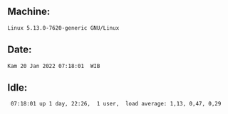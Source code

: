 ## Machine:
```
Linux 5.13.0-7620-generic GNU/Linux
```
## Date:
```
Kam 20 Jan 2022 07:18:01  WIB
```
## Idle:
```
 07:18:01 up 1 day, 22:26,  1 user,  load average: 1,13, 0,47, 0,29
```
